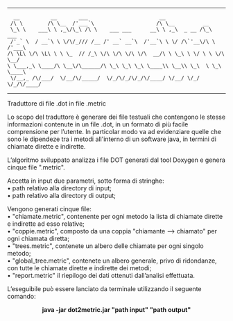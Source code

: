 *********************************************************************************************
	  __          __       ___                       __                         
	 /\ \        /\ \__  /'___`\                    /\ \__         __           
	 \_\ \    ___\ \ ,_\/\_\ /\ \    ___ ___      __\ \ ,_\  _ __ /\_\    ___   
	 /'_` \  / __`\ \ \/\/_/// /__ /' __` __`\  /'__`\ \ \/ /\`'__\/\ \  /'___\ 
	/\ \L\ \/\ \L\ \ \ \_  // /_\ \/\ \/\ \/\ \/\  __/\ \ \_\ \ \/ \ \ \/\ \__/ 
	\ \___,_\ \____/\ \__\/\______/\ \_\ \_\ \_\ \____\\ \__\\ \_\  \ \_\ \____\
	 \/__,_ /\/___/  \/__/\/_____/  \/_/\/_/\/_/\/____/ \/__/ \/_/   \/_/\/____/

*********************************************************************************************
Traduttore di file .dot in file .metric<br>

Lo scopo del traduttore è generare dei file testuali che contengono le stesse informazioni contenute in un file .dot, in un formato di più facile comprensione per l’utente. In particolar modo va ad evidenziare quelle che sono le dipendeze tra i metodi all'interno di un software java, in termini di chiamate dirette e indirette. <br>

L’algoritmo sviluppato analizza i file DOT generati dal tool Doxygen e genera cinque file ".metric". <br>

Accetta in input due parametri, sotto forma di stringhe: <br>
• path relativo alla directory di input; <br>
• path relativo alla directory di output; <br>

Vengono generati cinque file: <br>
• "chiamate.metric", contenente per ogni metodo la lista di chiamate dirette e indirette ad esso relative; <br>
• "coppie.metric", composto da una coppia "chiamante –> chiamato" per ogni chiamata diretta; <br>
• "trees.metric", contenete un albero delle chiamate per ogni singolo metodo; <br>
• "global_tree.metric", contenete un albero generale, privo di ridondanze, con tutte le chiamate dirette e indirette dei metodi; <br>
• "report.metric" il riepilogo dei dati ottenuti dall’analisi effettuata. <br>

L’eseguibile può essere lanciato da terminale utilizzando il seguente comando:
		<center><b>java -jar dot2metric.jar "path input" "path output"</b></center>
